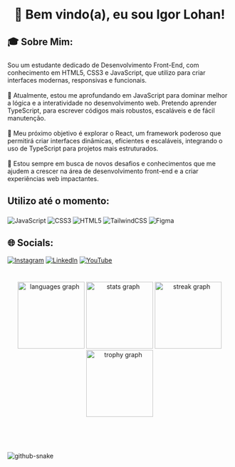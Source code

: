 <h1 align="center">👋 Bem vindo(a), eu sou Igor Lohan!</h1>

###

<p align="left"></p>

###

<h2 align="left">🎓 Sobre Mim:</h2>

###

<p align="left">Sou um estudante dedicado de Desenvolvimento Front-End, com conhecimento em HTML5, CSS3 e JavaScript, que utilizo para criar interfaces modernas, responsivas e funcionais.<br><br>📘 Atualmente, estou me aprofundando em JavaScript para dominar melhor a lógica e a interatividade no desenvolvimento web. Pretendo aprender TypeScript, para escrever códigos mais robustos, escaláveis e de fácil manutenção.<br><br>🚀 Meu próximo objetivo é explorar o React, um framework poderoso que permitirá criar interfaces dinâmicas, eficientes e escaláveis, integrando o uso de TypeScript para projetos mais estruturados.<br><br>🌱 Estou sempre em busca de novos desafios e conhecimentos que me ajudem a crescer na área de desenvolvimento front-end e a criar experiências web impactantes.</p>

###

<h2 align="left">Utilizo até o momento:</h2>

###

![JavaScript](https://img.shields.io/badge/javascript-%23323330.svg?style=for-the-badge&logo=javascript&logoColor=%23F7DF1E) ![CSS3](https://img.shields.io/badge/css3-%231572B6.svg?style=for-the-badge&logo=css3&logoColor=white) ![HTML5](https://img.shields.io/badge/html5-%23E34F26.svg?style=for-the-badge&logo=html5&logoColor=white) ![TailwindCSS](https://img.shields.io/badge/tailwindcss-%2338B2AC.svg?style=for-the-badge&logo=tailwind-css&logoColor=white) ![Figma](https://img.shields.io/badge/figma-%23F24E1E.svg?style=for-the-badge&logo=figma&logoColor=white)

###
<h2 align="left">🌐 Socials:</h2>

[![Instagram](https://img.shields.io/badge/Instagram-%23E4405F.svg?logo=Instagram&logoColor=white)](https://instagram.com/igor.lohan) [![LinkedIn](https://img.shields.io/badge/LinkedIn-%230077B5.svg?logo=linkedin&logoColor=white)](https://linkedin.com/in/igorlohan) [![YouTube](https://img.shields.io/badge/YouTube-%23FF0000.svg?logo=YouTube&logoColor=white)](https://youtube.com/@IgorLohan) 

###

<br clear="both">

<div align="center">
  <img src="https://github-readme-stats.vercel.app/api/top-langs?username=IgorLohanX&locale=en&hide_title=false&layout=compact&card_width=320&langs_count=5&theme=dracula&hide_border=false&order=2" height="150" alt="languages graph"  />
  <img src="https://github-readme-stats.vercel.app/api?username=IgorLohanX&hide_title=false&hide_rank=false&show_icons=true&include_all_commits=true&count_private=true&disable_animations=false&theme=dracula&locale=en&hide_border=false&order=1" height="150" alt="stats graph"  />
  <img src="https://streak-stats.demolab.com?user=IgorLohanX&locale=en&mode=daily&theme=dracula&hide_border=false&border_radius=5&order=3" height="150" alt="streak graph"  />
  <img src="https://github-profile-trophy.vercel.app?username=IgorLohanX&theme=dracula&column=-1&row=1&margin-w=8&margin-h=8&no-bg=false&no-frame=false&order=4" height="150" alt="trophy graph"  />
</div>

###

<br clear="both">

<p align="left"></p>

###

<br clear="both">

<picture>
  <source media="(prefers-color-scheme: dark)" srcset="https://raw.githubusercontent.com/tobiasmeyhoefer/tobiasmeyhoefer/output/github-snake-dark.svg" />
  <source media="(prefers-color-scheme: light)" srcset="https://raw.githubusercontent.com/tobiasmeyhoefer/tobiasmeyhoefer/output/github-snake.svg" />
  <img alt="github-snake" src="https://raw.githubusercontent.com/tobiasmeyhoefer/tobiasmeyhoefer/output/github-snake.svg" />
</picture>

###
